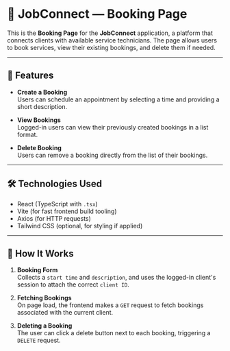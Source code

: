 # 📆 JobConnect — Booking Page

This is the **Booking Page** for the **JobConnect** application, a platform that connects clients with available service technicians. The page allows users to book services, view their existing bookings, and delete them if needed.

---

## 🚀 Features

- **Create a Booking**  
  Users can schedule an appointment by selecting a time and providing a short description.

- **View Bookings**  
  Logged-in users can view their previously created bookings in a list format.

- **Delete Booking**  
  Users can remove a booking directly from the list of their bookings.

---

## 🛠️ Technologies Used

- React (TypeScript with `.tsx`)
- Vite (for fast frontend build tooling)
- Axios (for HTTP requests)
- Tailwind CSS (optional, for styling if applied)

---

## 🧠 How It Works

1. **Booking Form**  
   Collects a `start time` and `description`, and uses the logged-in client's session to attach the correct `client ID`.

2. **Fetching Bookings**  
   On page load, the frontend makes a `GET` request to fetch bookings associated with the current client.

3. **Deleting a Booking**  
   The user can click a delete button next to each booking, triggering a `DELETE` request.
